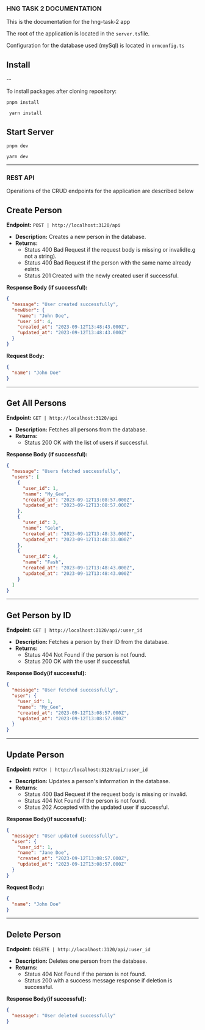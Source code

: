 ### HNG TASK 2 DOCUMENTATION

This is the documentation for the hng-task-2 app

The root of the application is located in the `server.ts`file.

Configuration for the database used (mySql) is located in `ormconfig.ts`

## Install
--

To install packages after cloning repository:

```
pnpm install
```

```
 yarn install
```

## Start Server

```
pnpm dev
```

```
yarn dev
```

---

### REST API
Operations of the CRUD endpoints for the application are described below

## Create Person

**Endpoint:** `POST | http://localhost:3120/api`

- **Description:** Creates a new person in the database.
- **Returns:**
  - Status 400 Bad Request if the request body is missing or invalid(e.g not a string).
  - Status 400 Bad Request if the person with the same name already exists.
  - Status 201 Created with the newly created user if successful.

**Response Body (if successful):**

```json
{
  "message": "User created successfully",
  "newUser": {
    "name": "John Doe",
    "user_id": 4,
    "created_at": "2023-09-12T13:48:43.000Z",
    "updated_at": "2023-09-12T13:48:43.000Z"
  }
}
```

**Request Body:**

```json
{
  "name": "John Doe"
}
```

---

## Get All Persons

**Endpoint:** `GET | http://localhost:3120/api`

- **Description:** Fetches all persons from the database.
- **Returns:**
  - Status 200 OK with the list of users if successful.

**Response Body (if successful):**

```json
{
  "message": "Users fetched successfully",
  "users": [
    {
      "user_id": 1,
      "name": "My_Gee",
      "created_at": "2023-09-12T13:08:57.000Z",
      "updated_at": "2023-09-12T13:08:57.000Z"
    },
    {
      "user_id": 3,
      "name": "Gele",
      "created_at": "2023-09-12T13:48:33.000Z",
      "updated_at": "2023-09-12T13:48:33.000Z"
    },
    {
      "user_id": 4,
      "name": "Fash",
      "created_at": "2023-09-12T13:48:43.000Z",
      "updated_at": "2023-09-12T13:48:43.000Z"
    }
  ]
}
```

---

## Get Person by ID

**Endpoint:** `GET | http://localhost:3120/api/:user_id`

- **Description:** Fetches a person by their ID from the database.
- **Returns:**
  - Status 404 Not Found if the person is not found.
  - Status 200 OK with the user if successful.

**Response Body(if successful):**

```json
{
  "message": "User fetched successfully",
  "user": {
    "user_id": 1,
    "name": "My_Gee",
    "created_at": "2023-09-12T13:08:57.000Z",
    "updated_at": "2023-09-12T13:08:57.000Z"
  }
}
```

---

## Update Person

**Endpoint:** `PATCH | http://localhost:3120/api/:user_id`

- **Description:** Updates a person's information in the database.
- **Returns:**
  - Status 400 Bad Request if the request body is missing or invalid.
  - Status 404 Not Found if the person is not found.
  - Status 202 Accepted with the updated user if successful.

**Response Body(if successful):**

```json
{
  "message": "User updated successfully",
  "user": {
    "user_id": 1,
    "name": "Jane Doe",
    "created_at": "2023-09-12T13:08:57.000Z",
    "updated_at": "2023-09-12T13:08:57.000Z"
  }
}
```

**Request Body:**

```json
{
  "name": "John Doe"
}
```

---

## Delete Person

**Endpoint:** `DELETE | http://localhost:3120/api/:user_id`

- **Description:** Deletes one person from the database.
- **Returns:**
  - Status 404 Not Found if the person is not found.
  - Status 200 with a success message response if deletion is successful.

**Response Body(if successful):**

```json
{
  "message": "User deleted successfully"
}
```
